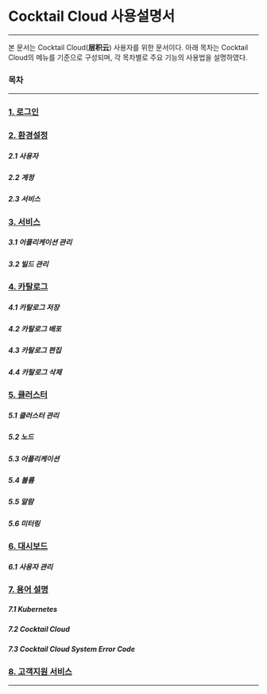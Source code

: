 
# Cocktail Cloud 사용설명서

---

본 문서는 Cocktail Cloud\(**层积云**\) 사용자를 위한 문서이다. 아래 목차는 Cocktail Cloud의 메뉴를 기준으로 구성되며, 각 목차별로 주요 기능의 사용법을 설명하였다.

### 목차

---

### [1. 로그인](/docs/ko/1/)

### [2. 환경설정](/docs/ko/2/)

##### 2.1 사용자

##### 2.2 계정

##### 2.3 서비스

### [3. 서비스](/docs/ko/3/)

##### 3.1 어플리케이션 관리

##### 3.2 빌드 관리

### [4. 카탈로그](/docs/ko/4/)

##### 4.1 카탈로그 저장

##### 4.2 카탈로그 배포

##### 4.3 카탈로그 편집

##### 4.4 카탈로그 삭제

### [5. 클러스터](/docs/ko/5/)

##### 5.1 클러스터 관리

##### 5.2 노드

##### 5.3 어플리케이션

##### 5.4 볼륨

##### 5.5 알람

##### 5.6 미터링

### [6. 대시보드](/docs/ko/6/)

##### 6.1 사용자 관리

### [7. 용어 설명](/docs/ko/7/)

##### 7.1 Kubernetes

##### 7.2 Cocktail Cloud

##### 7.3 Cocktail Cloud System Error Code

### [8. 고객지원 서비스](/docs/ko/8/)

---
